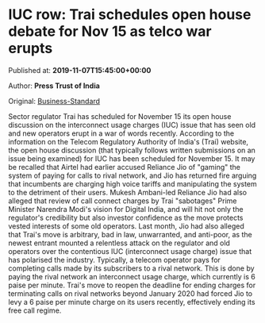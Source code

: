 
# IUC row: Trai schedules open house debate for Nov 15 as telco war erupts

Published at: **2019-11-07T15:45:00+00:00**

Author: **Press Trust of India**

Original: [Business-Standard](https://www.business-standard.com/article/pti-stories/iuc-row-trai-schedules-open-house-discussion-on-nov-15-119110701635_1.html)

Sector regulator Trai has scheduled for November 15 its open house discussion on the interconnect usage charges (IUC) issue that has seen old and new operators erupt in a war of words recently.
According to the information on the Telecom Regulatory Authority of India's (Trai) website, the open house discussion (that typically follows written submissions on an issue being examined) for IUC has been scheduled for November 15.
It may be recalled that Airtel had earlier accused Reliance Jio of "gaming" the system of paying for calls to rival network, and Jio has returned fire arguing that incumbents are charging high voice tariffs and manipulating the system to the detriment of their users.
Mukesh Ambani-led Reliance Jio had also alleged that review of call connect charges by Trai "sabotages" Prime Minister Narendra Modi's vision for Digital India, and will hit not only the regulator's credibility but also investor confidence as the move protects vested interests of some old operators.
Last month, Jio had also alleged that Trai's move is arbitrary, bad in law, unwarranted, and anti-poor, as the newest entrant mounted a relentless attack on the regulator and old operators over the contentious IUC (interconnect usage charge) issue that has polarised the industry.
Typically, a telecom operator pays for completing calls made by its subscribers to a rival network. This is done by paying the rival network an interconnect usage charge, which currently is 6 paise per minute.
Trai's move to reopen the deadline for ending charges for terminating calls on rival networks beyond January 2020 had forced Jio to levy a 6 paise per minute charge on its users recently, effectively ending its free call regime.
